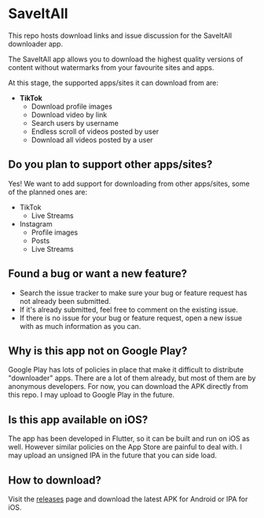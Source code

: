 # SaveItAll

This repo hosts download links and issue discussion for the SaveItAll downloader app.

The SaveItAll app allows you to download the highest quality versions of content without watermarks from your favourite sites and apps.

At this stage, the supported apps/sites it can download from are:

- **TikTok**
  - Download profile images
  - Download video by link
  - Search users by username
  - Endless scroll of videos posted by user
  - Download all videos posted by a user

## Do you plan to support other apps/sites?

Yes! We want to add support for downloading from other apps/sites, some of the planned ones are:

- TikTok
  - Live Streams 
- Instagram
  - Profile images
  - Posts
  - Live Streams

## Found a bug or want a new feature?

- Search the issue tracker to make sure your bug or feature request has not already been submitted.
- If it's already submitted, feel free to comment on the existing issue.
- If there is no issue for your bug or feature request, open a new issue with as much information as you can.

## Why is this app not on Google Play?

Google Play has lots of policies in place that make it difficult to distribute "downloader" apps.
There are a lot of them already, but most of them are by anonymous developers.
For now, you can download the APK directly from this repo. I may upload to Google Play in the future.

## Is this app available on iOS?

The app has been developed in Flutter, so it can be built and run on iOS as well. However similar policies on the App Store are painful to deal with.
I may upload an unsigned IPA in the future that you can side load.

## How to download?

Visit the [releases](https://github.com/SaveItAll/saveitall-app/releases) page and download the latest APK for Android or IPA for iOS.
